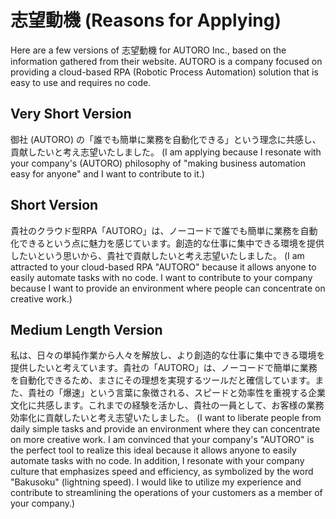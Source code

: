 # 志望動機 (Reasons for Applying)

Here are a few versions of 志望動機 for AUTORO Inc., based on the information gathered from their website. AUTORO is a company focused on providing a cloud-based RPA (Robotic Process Automation) solution that is easy to use and requires no code.

## Very Short Version

御社 (AUTORO) の「誰でも簡単に業務を自動化できる」という理念に共感し、貢献したいと考え志望いたしました。
(I am applying because I resonate with your company's (AUTORO) philosophy of "making business automation easy for anyone" and I want to contribute to it.)

## Short Version

貴社のクラウド型RPA「AUTORO」は、ノーコードで誰でも簡単に業務を自動化できるという点に魅力を感じています。創造的な仕事に集中できる環境を提供したいという思いから、貴社で貢献したいと考え志望いたしました。
(I am attracted to your cloud-based RPA "AUTORO" because it allows anyone to easily automate tasks with no code. I want to contribute to your company because I want to provide an environment where people can concentrate on creative work.)

## Medium Length Version

私は、日々の単純作業から人々を解放し、より創造的な仕事に集中できる環境を提供したいと考えています。貴社の「AUTORO」は、ノーコードで簡単に業務を自動化できるため、まさにその理想を実現するツールだと確信しています。また、貴社の「爆速」という言葉に象徴される、スピードと効率性を重視する企業文化に共感します。これまでの経験を活かし、貴社の一員として、お客様の業務効率化に貢献したいと考え志望いたしました。
(I want to liberate people from daily simple tasks and provide an environment where they can concentrate on more creative work. I am convinced that your company's "AUTORO" is the perfect tool to realize this ideal because it allows anyone to easily automate tasks with no code. In addition, I resonate with your company culture that emphasizes speed and efficiency, as symbolized by the word "Bakusoku" (lightning speed). I would like to utilize my experience and contribute to streamlining the operations of your customers as a member of your company.)